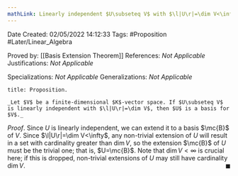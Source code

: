 ```yaml
---
mathLink: Linearly independent $U\subseteq V$ with $\l|U\r|=\dim V<\infty$ is a basis
---
```


<div class="topSpace"></div>

Date Created: 02/05/2022 14:12:33
Tags: #Proposition #Later/Linear_Algebra

Proved by: [[Basis Extension Theorem]]
References: _Not Applicable_
Justifications: _Not Applicable_

Specializations: _Not Applicable_
Generalizations: _Not Applicable_

``` ad-Proposition
title: Proposition.

_Let $V$ be a finite-dimensional $K$-vector space. If $U\subseteq V$ is linearly independent with $\l|U\r|=\dim V$, then $U$ is a basis for $V$._

```

_Proof_. Since $U$ is linearly independent, we can extend it to a basis $\mc{B}$ of $V$. Since $\l|U\r|=\dim V<\infty$, any non-trivial extension of $U$ will result in a set with cardinality greater than $\dim V$, so the extension $\mc{B}$ of $U$ must be the trivial one; that is, $U=\mc{B}$. Note that $\dim V<\infty$ is crucial here; if this is dropped, non-trivial extensions of $U$ may still have cardinality $\dim V$.<span style="float:right;">$\blacksquare$</span>
